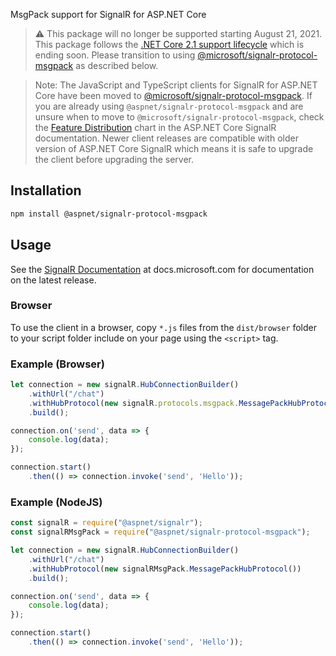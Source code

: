 MsgPack support for SignalR for ASP.NET Core

> :warning: This package will no longer be supported starting August 21, 2021. This package follows the [.NET Core 2.1 support lifecycle](https://dotnet.microsoft.com/platform/support/policy/dotnet-core) which is ending soon. Please transition to using [@microsoft/signalr-protocol-msgpack](https://www.npmjs.com/package/@microsoft/signalr-protocol-msgpack) as described below.

> Note: The JavaScript and TypeScript clients for SignalR for ASP.NET Core have been moved to [@microsoft/signalr-protocol-msgpack](https://www.npmjs.com/package/@microsoft/signalr-protocol-msgpack). If you are already using `@aspnet/signalr-protocol-msgpack` and are unsure when to move to `@microsoft/signalr-protocol-msgpack`, check the [Feature Distribution](https://docs.microsoft.com/en-us/aspnet/core/signalr/client-features) chart in the ASP.NET Core SignalR documentation. Newer client releases are compatible with older version of ASP.NET Core SignalR which means it is safe to upgrade the client before upgrading the server.

## Installation

```bash
npm install @aspnet/signalr-protocol-msgpack
```

## Usage

See the [SignalR Documentation](https://docs.microsoft.com/en-us/aspnet/core/signalr) at docs.microsoft.com for documentation on the latest release.

### Browser

To use the client in a browser, copy `*.js` files from the `dist/browser` folder to your script folder include on your page using the `<script>` tag.


### Example (Browser)

```JavaScript
let connection = new signalR.HubConnectionBuilder()
    .withUrl("/chat")
    .withHubProtocol(new signalR.protocols.msgpack.MessagePackHubProtocol())
    .build();

connection.on('send', data => {
    console.log(data);
});

connection.start()
    .then(() => connection.invoke('send', 'Hello'));
```

### Example (NodeJS)

```JavaScript
const signalR = require("@aspnet/signalr");
const signalRMsgPack = require("@aspnet/signalr-protocol-msgpack");

let connection = new signalR.HubConnectionBuilder()
    .withUrl("/chat")
    .withHubProtocol(new signalRMsgPack.MessagePackHubProtocol())
    .build();

connection.on('send', data => {
    console.log(data);
});

connection.start()
    .then(() => connection.invoke('send', 'Hello'));
```
